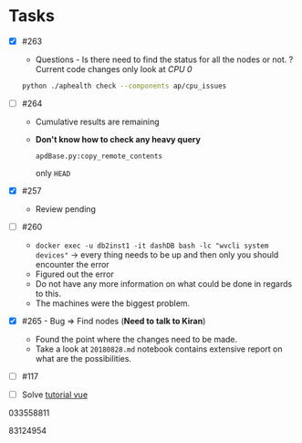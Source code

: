 # Tasks

- [x] #263
  - Questions - Is there need to find the status for all the nodes or not. ? Current code changes only look at *CPU 0*

  ```bash
  python ./aphealth check --components ap/cpu_issues
  ```

- [ ] #264

  - Cumulative results are remaining 

  - **Don't know how to check any heavy query**

    `apdBase.py:copy_remote_contents`

    only `HEAD`

- [x] #257

  - Review pending

- [ ] #260

  - `docker exec -u db2inst1 -it dashDB bash -lc "wvcli system devices"` -> every thing needs to be up and then only you should encounter the error
  - Figured out the error
  - Do not have any more information on what could be done in regards to this.
  - The machines were the biggest problem.

- [x] #265 - Bug => Find nodes (**Need to talk to Kiran**)

  - Found the point where the changes need to be made.
  - Take a look at `20180828.md` notebook  contains extensive report on what are the possibilities. 

- [ ] #117

- [ ] Solve [tutorial vue](https://scotch.io/courses/build-a-twitter-clone-with-adonis-and-vue/why-adonis)



033558811

83124954